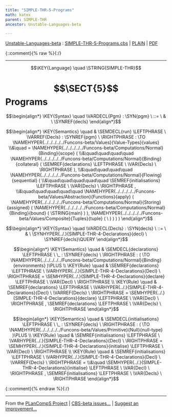 ```yaml
---
title: "SIMPLE-THR-5-Programs"
math: katex
parent: SIMPLE-THR
ancestor: Unstable-Languages-beta

---
```

[Unstable-Languages-beta] : [SIMPLE-THR-5-Programs.cbs] \| [PLAIN] \| [PDF]

{::comment}{% raw %}{:/}


----

$$\KEY{Language} \quad \STRING{SIMPLE-THR}$$

# $$\SECT{5}$$ Programs
           


$$\begin{align*}
  \KEY{Syntax} \quad
    \VARDECL{Pgm} : \SYN{pgm}
      \ ::= \ & \
      \SYNREF{decls}
\end{align*}$$

$$\begin{align*}
  \KEY{Semantics} \quad
  & \SEMDECL{run} \LEFTPHRASE \ \VARREF{Decls} : \SYNREF{pgm} \ \RIGHTPHRASE  
    :  \TO \NAMEHYPER{../../../../../Funcons-beta/Values}{Value-Types}{values} \\&\quad
    =  \NAMEHYPER{../../../../../Funcons-beta/Computations/Normal}{Binding}{scope}
         ( \\&\quad\quad\quad\quad \NAMEHYPER{../../../../../Funcons-beta/Computations/Normal}{Binding}{collateral}
                 (  \SEMREF{declarations} \LEFTPHRASE \
                                             \VAR{Decls} \
                                           \RIGHTPHRASE  ), \\&\quad\quad\quad\quad
                \NAMEHYPER{../../../../../Funcons-beta/Computations/Normal}{Flowing}{sequential}
                 ( \\&\quad\quad\quad\quad\quad \SEMREF{initialisations} \LEFTPHRASE \
                                             \VAR{Decls} \
                                           \RIGHTPHRASE , \\&\quad\quad\quad\quad\quad
                        \NAMEHYPER{../../../../../Funcons-beta/Values/Abstraction}{Functions}{apply}
                         (  \NAMEHYPER{../../../../../Funcons-beta/Computations/Normal}{Storing}{assigned}
                                 (  \NAMEHYPER{../../../../../Funcons-beta/Computations/Normal}{Binding}{bound}
                                         (  \STRING{main} ) ), 
                                \NAMEHYPER{../../../../../Funcons-beta/Values/Composite}{Tuples}{tuple}
                                 (   \  ) ) ) )
\end{align*}$$

$$\begin{align*}
  \KEY{Syntax} \quad
    \VARDECL{Decls} : \SYN{decls}
      \ ::= \ & \
      \SYNHYPER{../.}{SIMPLE-THR-4-Declarations}{decl} \ \SYNREF{decls}\QUERY
\end{align*}$$

$$\begin{align*}
  \KEY{Semantics} \quad
  & \SEMDECL{declarations} \LEFTPHRASE \ \_ : \SYNREF{decls} \ \RIGHTPHRASE  
    : (   \TO \NAMEHYPER{../../../../../Funcons-beta/Computations/Normal}{Binding}{environments} )\PLUS 
\\
  \KEY{Rule} \quad
    & \SEMREF{declarations} \LEFTPHRASE \
                            \VARHYPER{../.}{SIMPLE-THR-4-Declarations}{Decl} \
                          \RIGHTPHRASE  = 
      \SEMHYPER{../.}{SIMPLE-THR-4-Declarations}{declare} \LEFTPHRASE \
                            \VAR{Decl} \
                          \RIGHTPHRASE 
\\
  \KEY{Rule} \quad
    & \SEMREF{declarations} \LEFTPHRASE \
                            \VARHYPER{../.}{SIMPLE-THR-4-Declarations}{Decl} \ \VARREF{Decls} \
                          \RIGHTPHRASE  = 
      \SEMHYPER{../.}{SIMPLE-THR-4-Declarations}{declare} \LEFTPHRASE \
                            \VAR{Decl} \
                          \RIGHTPHRASE , 
       \SEMREF{declarations} \LEFTPHRASE \
                            \VAR{Decls} \
                          \RIGHTPHRASE 
\end{align*}$$

$$\begin{align*}
  \KEY{Semantics} \quad
  & \SEMDECL{initialisations} \LEFTPHRASE \ \_ : \SYNREF{decls} \ \RIGHTPHRASE  
    : (   \TO \NAMEHYPER{../../../../../Funcons-beta/Values/Primitive}{Null}{null-type} )\PLUS 
\\
  \KEY{Rule} \quad
    & \SEMREF{initialisations} \LEFTPHRASE \
                            \VARHYPER{../.}{SIMPLE-THR-4-Declarations}{Decl} \
                          \RIGHTPHRASE  = 
      \SEMHYPER{../.}{SIMPLE-THR-4-Declarations}{initialise} \LEFTPHRASE \
                            \VAR{Decl} \
                          \RIGHTPHRASE 
\\
  \KEY{Rule} \quad
    & \SEMREF{initialisations} \LEFTPHRASE \
                            \VARHYPER{../.}{SIMPLE-THR-4-Declarations}{Decl} \ \VARREF{Decls} \
                          \RIGHTPHRASE  = \\&\quad
      \SEMHYPER{../.}{SIMPLE-THR-4-Declarations}{initialise} \LEFTPHRASE \
                            \VAR{Decl} \
                          \RIGHTPHRASE , 
       \SEMREF{initialisations} \LEFTPHRASE \
                            \VAR{Decls} \
                          \RIGHTPHRASE 
\end{align*}$$



[Funcons-beta]: /CBS-beta/math/Funcons-beta
  "FUNCONS-BETA"
[Unstable-Funcons-beta]: /CBS-beta/math/Unstable-Funcons-beta
  "UNSTABLE-FUNCONS-BETA"
[Languages-beta]: /CBS-beta/math/Languages-beta
  "LANGUAGES-BETA"
[Unstable-Languages-beta]: /CBS-beta/math/Unstable-Languages-beta
  "UNSTABLE-LANGUAGES-BETA"
[CBS-beta]: /CBS-beta
  "CBS-BETA"
[SIMPLE-THR-5-Programs.cbs]: https://github.com/plancomps/CBS-beta/blob/master/Unstable-Languages-beta/SIMPLE-Threads/SIMPLE-THR-cbs/SIMPLE-THR/SIMPLE-THR-5-Programs/SIMPLE-THR-5-Programs.cbs
  "CBS SOURCE FILE ON GITHUB"
[PLAIN]: /CBS-beta/docs/Unstable-Languages-beta/SIMPLE-Threads/SIMPLE-THR-cbs/SIMPLE-THR/SIMPLE-THR-5-Programs
  "CBS SOURCE WEB PAGE"
 [PRETTY]: /CBS-beta/math/Unstable-Languages-beta/SIMPLE-Threads/SIMPLE-THR-cbs/SIMPLE-THR/SIMPLE-THR-5-Programs
  "CBS-KATEX WEB PAGE"
[PDF]: https://github.com/plancomps/CBS-beta/blob/master/Unstable-Languages-beta/SIMPLE-Threads/SIMPLE-THR-cbs/SIMPLE-THR/SIMPLE-THR-5-Programs/SIMPLE-THR-5-Programs.pdf
  "CBS-LATEX PDF FILE"
[PLanCompS Project]: https://plancomps.github.io
  "PROGRAMMING LANGUAGE COMPONENTS AND SPECIFICATIONS PROJECT HOME PAGE"
{::comment}{% endraw %}{:/}


____

From the [PLanCompS Project] | [CBS-beta issues...] | [Suggest an improvement...]

[CBS-beta issues...]: https://github.com/plancomps/CBS-beta/issues
  "CBS-BETA ISSUE REPORTS ON GITHUB"
[Suggest an improvement...]: mailto:plancomps@gmail.com?Subject=CBS-beta%20-%20comment&Body=Re%3A%20CBS-beta%20specification%20at%20SIMPLE-THR/SIMPLE-THR-5-Programs/SIMPLE-THR-5-Programs.cbs%0A%0AComment/Query/Issue/Suggestion%3A%0A%0A%0ASignature%3A%0A
  "GENERATE AN EMAIL TEMPLATE"
